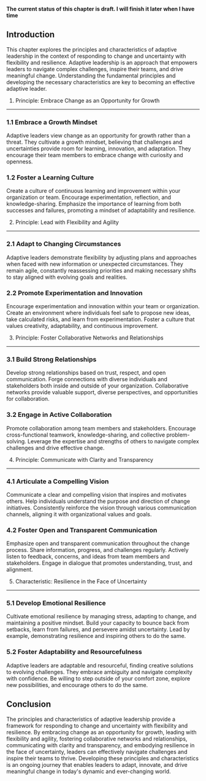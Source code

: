 **The current status of this chapter is draft. I will finish it later when I have time**

Introduction
------------

This chapter explores the principles and characteristics of adaptive leadership in the context of responding to change and uncertainty with flexibility and resilience. Adaptive leadership is an approach that empowers leaders to navigate complex challenges, inspire their teams, and drive meaningful change. Understanding the fundamental principles and developing the necessary characteristics are key to becoming an effective adaptive leader.

1. Principle: Embrace Change as an Opportunity for Growth
---------------------------------------------------------

### 1.1 Embrace a Growth Mindset

Adaptive leaders view change as an opportunity for growth rather than a threat. They cultivate a growth mindset, believing that challenges and uncertainties provide room for learning, innovation, and adaptation. They encourage their team members to embrace change with curiosity and openness.

### 1.2 Foster a Learning Culture

Create a culture of continuous learning and improvement within your organization or team. Encourage experimentation, reflection, and knowledge-sharing. Emphasize the importance of learning from both successes and failures, promoting a mindset of adaptability and resilience.

2. Principle: Lead with Flexibility and Agility
-----------------------------------------------

### 2.1 Adapt to Changing Circumstances

Adaptive leaders demonstrate flexibility by adjusting plans and approaches when faced with new information or unexpected circumstances. They remain agile, constantly reassessing priorities and making necessary shifts to stay aligned with evolving goals and realities.

### 2.2 Promote Experimentation and Innovation

Encourage experimentation and innovation within your team or organization. Create an environment where individuals feel safe to propose new ideas, take calculated risks, and learn from experimentation. Foster a culture that values creativity, adaptability, and continuous improvement.

3. Principle: Foster Collaborative Networks and Relationships
-------------------------------------------------------------

### 3.1 Build Strong Relationships

Develop strong relationships based on trust, respect, and open communication. Forge connections with diverse individuals and stakeholders both inside and outside of your organization. Collaborative networks provide valuable support, diverse perspectives, and opportunities for collaboration.

### 3.2 Engage in Active Collaboration

Promote collaboration among team members and stakeholders. Encourage cross-functional teamwork, knowledge-sharing, and collective problem-solving. Leverage the expertise and strengths of others to navigate complex challenges and drive effective change.

4. Principle: Communicate with Clarity and Transparency
-------------------------------------------------------

### 4.1 Articulate a Compelling Vision

Communicate a clear and compelling vision that inspires and motivates others. Help individuals understand the purpose and direction of change initiatives. Consistently reinforce the vision through various communication channels, aligning it with organizational values and goals.

### 4.2 Foster Open and Transparent Communication

Emphasize open and transparent communication throughout the change process. Share information, progress, and challenges regularly. Actively listen to feedback, concerns, and ideas from team members and stakeholders. Engage in dialogue that promotes understanding, trust, and alignment.

5. Characteristic: Resilience in the Face of Uncertainty
--------------------------------------------------------

### 5.1 Develop Emotional Resilience

Cultivate emotional resilience by managing stress, adapting to change, and maintaining a positive mindset. Build your capacity to bounce back from setbacks, learn from failures, and persevere amidst uncertainty. Lead by example, demonstrating resilience and inspiring others to do the same.

### 5.2 Foster Adaptability and Resourcefulness

Adaptive leaders are adaptable and resourceful, finding creative solutions to evolving challenges. They embrace ambiguity and navigate complexity with confidence. Be willing to step outside of your comfort zone, explore new possibilities, and encourage others to do the same.

Conclusion
----------

The principles and characteristics of adaptive leadership provide a framework for responding to change and uncertainty with flexibility and resilience. By embracing change as an opportunity for growth, leading with flexibility and agility, fostering collaborative networks and relationships, communicating with clarity and transparency, and embodying resilience in the face of uncertainty, leaders can effectively navigate challenges and inspire their teams to thrive. Developing these principles and characteristics is an ongoing journey that enables leaders to adapt, innovate, and drive meaningful change in today's dynamic and ever-changing world.
